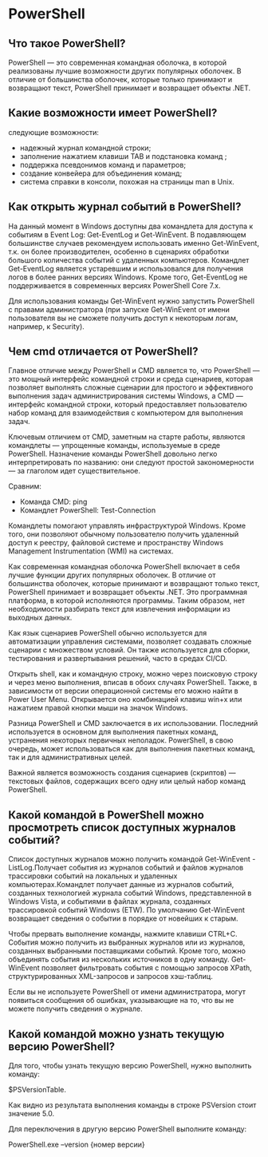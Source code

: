# PowerShell
## Что такое PowerShell?
PowerShell — это современная командная оболочка, в которой реализованы лучшие возможности других популярных оболочек. В отличие от большинства оболочек, которые только принимают и возвращают текст, PowerShell принимает и возвращает объекты .NET.
## Какие возможности имеет PowerShell?
следующие возможности:

- надежный журнал командной строки;
- заполнение нажатием клавиши TAB и  подстановка команд ;
- поддержка псевдонимов команд и параметров;
- создание конвейера для объединения команд;
- система справки в консоли, похожая на страницы man в Unix.
## Как открыть журнал событий в PowerShell?
На данный момент в Windows доступны два командлета для доступа к событиям в Event Log: Get-EventLog и Get-WinEvent. В подавляющем большинстве случаев рекомендуем использовать именно Get-WinEvent, т.к. он более производителен, особенно в сценариях обработки большого количества событий с удаленных компьютеров. Командлет Get-EventLog является устаревшим и использовался для получения логов в более ранних версиях Windows. Кроме того, Get-EventLog не поддерживается в современных версиях PowerShell Core 7.x.

Для использования команды Get-WinEvent нужно запустить PowerShell с правами администратора (при запуске Get-WinEvent от имени пользователя вы не сможете получить доступ к некоторым логам, например, к Security).
## Чем cmd отличается от PowerShell?
Главное отличие между PowerShell и CMD является то, что PowerShell — это мощный интерфейс командной строки и среда сценариев, которая позволяет выполнять сложные сценарии для простого и эффективного выполнения задач администрирования системы Windows, а CMD — интерфейс командной строки, который предоставляет пользователю набор команд для взаимодействия с компьютером для выполнения задач.

Ключевым отличием от CMD, заметным на старте работы, являются командлеты — упрощенные команды, используемые в среде PowerShell. Назначение команды PowerShell довольно легко интерпретировать по названию: они следуют простой закономерности — за глаголом идет существительное.

Сравним:

- Команда CMD: ping
- Командлет PowerShell: Test-Connection

Командлеты помогают управлять инфраструктурой Windows. Кроме того, они позволяют обычному пользователю получить удаленный доступ к реестру, файловой системе и пространству Windows Management Instrumentation (WMI) на системах.

Как современная командная оболочка PowerShell включает в себя лучшие функции других популярных оболочек. В отличие от большинства оболочек, которые принимают и возвращают только текст, PowerShell принимает и возвращает объекты .NET. Это программная платформа, в которой исполняются программы. Таким образом, нет необходимости разбирать текст для извлечения информации из выходных данных.

Как язык сценариев PowerShell обычно используется для автоматизации управления системами, позволяет создавать сложные сценарии с множеством условий. Он также используется для сборки, тестирования и развертывания решений, часто в средах CI/CD.

Открыть shell, как и командную строку, можно через поисковую строку и через меню выполнения, вписав в обоих случаях PowerShell. Также, в зависимости от версии операционной системы его можно найти в Power User Menu. Открывается оно комбинацией клавиш win+x или нажатием правой кнопки мыши на значок Windows.

Разница PowerShell и CMD заключается в их использовании. Последний используется в основном для выполнения пакетных команд, устранения некоторых первичных неполадок. PowerShell, в свою очередь, может использоваться как для выполнения пакетных команд, так и для административных целей.

Важной является возможность создания сценариев (скриптов) — текстовых файлов, содержащих всего одну или целый набор команд PowerShell.
## Какой командой в PowerShell можно просмотреть список доступных журналов событий?
 Список доступных журналов можно получить командой Get-WinEvent -ListLog.Получает события из журналов событий и файлов журналов трассировки событий на локальных и удаленных компьютерах.Командлет получает данные из журналов событий, созданных технологией журнала событий Windows, представленной в Windows Vista, и событиями в файлах журнала, созданных трассировкой событий Windows (ETW). По умолчанию Get-WinEvent возвращает сведения о событии в порядке от новейших к старым.

 Чтобы прервать выполнение команды, нажмите клавиши CTRL+C. События можно получить из выбранных журналов или из журналов, созданных выбранными поставщиками событий. Кроме того, можно объединять события из нескольких источников в одну команду. Get-WinEvent позволяет фильтровать события с помощью запросов XPath, структурированных XML-запросов и запросов хэш-таблиц.

 Если вы не используете PowerShell от имени администратора, могут появиться сообщения об ошибках, указывающие на то, что вы не можете получить сведения о журнале.
## Какой командой можно узнать текущую версию PowerShell?
Для того, чтобы узнать текущую версию PowerShell, нужно выполнить команду:

$PSVersionTable.

Как видно из результата выполнения команды в строке PSVersion стоит значение 5.0.

Для переключения в другую версию PowerShell выполните команду:

PowerShell.exe –version {номер версии}

